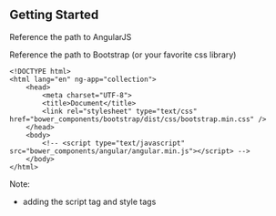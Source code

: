 ## Getting Started
Reference the path to AngularJS

Reference the path to Bootstrap (or your favorite css library)

	<!DOCTYPE html>
	<html lang="en" ng-app="collection">
		<head>
		    <meta charset="UTF-8">
		    <title>Document</title>
            <link rel="stylesheet" type="text/css" href="bower_components/bootstrap/dist/css/bootstrap.min.css" />
        </head>
        <body>
            <!-- <script type="text/javascript" src="bower_components/angular/angular.min.js"></script> -->
        </body>
    </html>

Note:
- adding the script tag and style tags
